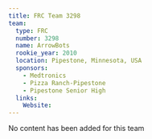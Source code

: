 ```yaml
---
title: FRC Team 3298
team:
  type: FRC
  number: 3298
  name: ArrowBots
  rookie_year: 2010
  location: Pipestone, Minnesota, USA
  sponsors:
    - Medtronics
    - Pizza Ranch-Pipestone
    - Pipestone Senior High
  links:
    Website: 
---
```

No content has been added for this team